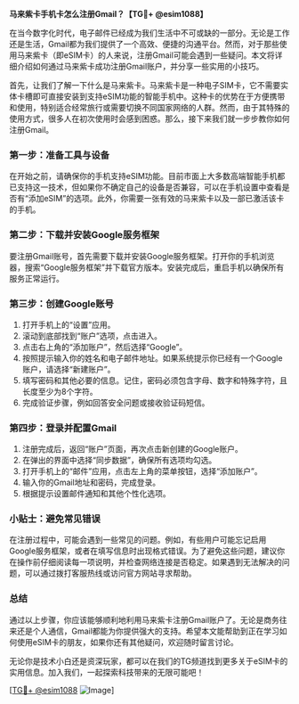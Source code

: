**马来紫卡手机卡怎么注册Gmail？【TG💪+ @esim1088】**

在当今数字化时代，电子邮件已经成为我们生活中不可或缺的一部分。无论是工作还是生活，Gmail都为我们提供了一个高效、便捷的沟通平台。然而，对于那些使用马来紫卡（即eSIM卡）的人来说，注册Gmail可能会遇到一些疑问。本文将详细介绍如何通过马来紫卡成功注册Gmail账户，并分享一些实用的小技巧。

首先，让我们了解一下什么是马来紫卡。马来紫卡是一种电子SIM卡，它不需要实体卡槽即可直接安装到支持eSIM功能的智能手机中。这种卡的优势在于方便携带和使用，特别适合经常旅行或需要切换不同国家网络的人群。然而，由于其特殊的使用方式，很多人在初次使用时会感到困惑。那么，接下来我们就一步步教你如何注册Gmail。

### 第一步：准备工具与设备

在开始之前，请确保你的手机支持eSIM功能。目前市面上大多数高端智能手机都已支持这一技术，但如果你不确定自己的设备是否兼容，可以在手机设置中查看是否有“添加eSIM”的选项。此外，你需要一张有效的马来紫卡以及一部已激活该卡的手机。

### 第二步：下载并安装Google服务框架

要注册Gmail账号，首先需要下载并安装Google服务框架。打开你的手机浏览器，搜索“Google服务框架”并下载官方版本。安装完成后，重启手机以确保所有服务正常运行。

### 第三步：创建Google账号

1. 打开手机上的“设置”应用。
2. 滚动到底部找到“账户”选项，点击进入。
3. 点击右上角的“添加账户”，然后选择“Google”。
4. 按照提示输入你的姓名和电子邮件地址。如果系统提示你已经有一个Google账户，请选择“新建账户”。
5. 填写密码和其他必要的信息。记住，密码必须包含字母、数字和特殊字符，且长度至少为8个字符。
6. 完成验证步骤，例如回答安全问题或接收验证码短信。

### 第四步：登录并配置Gmail

1. 注册完成后，返回“账户”页面，再次点击新创建的Google账户。
2. 在弹出的界面中选择“同步数据”，确保所有选项均勾选。
3. 打开手机上的“邮件”应用，点击左上角的菜单按钮，选择“添加账户”。
4. 输入你的Gmail地址和密码，完成登录。
5. 根据提示设置邮件通知和其他个性化选项。

### 小贴士：避免常见错误

在注册过程中，可能会遇到一些常见的问题。例如，有些用户可能忘记启用Google服务框架，或者在填写信息时出现格式错误。为了避免这些问题，建议你在操作前仔细阅读每一项说明，并检查网络连接是否稳定。如果遇到无法解决的问题，可以通过拨打客服热线或访问官方网站寻求帮助。

### 总结

通过以上步骤，你应该能够顺利地利用马来紫卡注册Gmail账户了。无论是商务往来还是个人通信，Gmail都能为你提供强大的支持。希望本文能帮助到正在学习如何使用eSIM卡的朋友，如果你还有其他疑问，欢迎随时留言讨论。

无论你是技术小白还是资深玩家，都可以在我们的TG频道找到更多关于eSIM卡的实用信息。加入我们，一起探索科技带来的无限可能吧！

[[TG💪+ @esim1088](https://t.me/s/esim1088) ![Image](https://i.postimg.cc/4NQfJmqS/Snipaste-2025-05-13-00-14-12.png)]